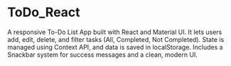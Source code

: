 # ToDo_React
A responsive To-Do List App built with React and Material UI. It lets users add, edit, delete, and filter tasks (All, Completed, Not Completed). State is managed using Context API, and data is saved in localStorage. Includes a Snackbar system for success messages and a clean, modern UI.
